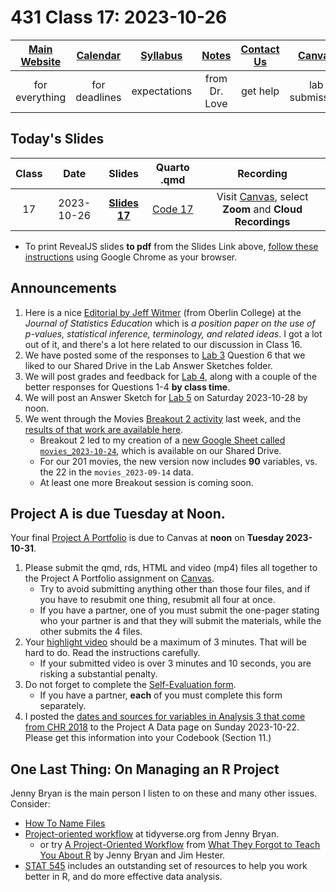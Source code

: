 # 431 Class 17: 2023-10-26

[Main Website](https://thomaselove.github.io/431-2023/) | [Calendar](https://thomaselove.github.io/431-2023/calendar.html) | [Syllabus](https://thomaselove.github.io/431-syllabus-2023/) | [Notes](https://thomaselove.github.io/431-notes/) | [Contact Us](https://thomaselove.github.io/431-2023/contact.html) | [Canvas](https://canvas.case.edu) | [Data and Code](https://github.com/THOMASELOVE/431-data)
:-----------: | :--------------: | :----------: | :---------: | :-------------: | :-----------: | :------------:
for everything | for deadlines | expectations | from Dr. Love | get help | lab submission | for downloads

## Today's Slides

Class | Date | Slides | Quarto .qmd | Recording
:---: | :--------: | :------: | :------: | :-------------:
17 | 2023-10-26 | **[Slides 17](https://thomaselove.github.io/431-slides-2023/class17.html)** | [Code 17](https://thomaselove.github.io/431-slides-2023/class17.qmd) | Visit [Canvas](https://canvas.case.edu/), select **Zoom** and **Cloud Recordings**

- To print RevealJS slides **to pdf** from the Slides Link above, [follow these instructions](https://quarto.org/docs/presentations/revealjs/presenting.html#print-to-pdf) using Google Chrome as your browser.

## Announcements

1. Here is a nice [Editorial by Jeff Witmer](https://www.tandfonline.com/doi/full/10.1080/10691898.2019.1702415) (from Oberlin College) at the *Journal of Statistics Education* which is *a position paper on the use of p-values, statistical inference, terminology, and related ideas*. I got a lot out of it, and there's a lot here related to our discussion in Class 16.
2. We have posted some of the responses to [Lab 3](https://github.com/THOMASELOVE/431-labs-2023) Question 6 that we liked to our Shared Drive in the Lab Answer Sketches folder.
3. We will post grades and feedback for [Lab 4](https://github.com/THOMASELOVE/431-labs-2023), along with a couple of the better responses for Questions 1-4 **by class time**.
4. We will post an Answer Sketch for [Lab 5](https://github.com/THOMASELOVE/431-labs-2023) on Saturday 2023-10-28 by noon.
5. We went through the Movies [Breakout 2 activity](https://github.com/THOMASELOVE/431-classes-2023/blob/main/movies/breakout2.md) last week, and the [results of that work are available here](https://github.com/THOMASELOVE/431-classes-2023/blob/main/movies/breakout2_results.md).
    - Breakout 2 led to my creation of a [new Google Sheet called `movies_2023-10-24`](https://github.com/THOMASELOVE/431-classes-2023/tree/main/movies#new-data-set-movies_2023-10-24), which is available on our Shared Drive.
    - For our 201 movies, the new version now includes **90** variables, vs. the 22 in the `movies_2023-09-14` data.
    - At least one more Breakout session is coming soon.

## Project A is due Tuesday at Noon.

Your final [Project A Portfolio](https://thomaselove.github.io/431-projectA-2023/portfolio.html) is due to Canvas at **noon** on **Tuesday 2023-10-31**.

1. Please submit the qmd, rds, HTML and video (mp4) files all together to the Project A Portfolio assignment on [Canvas](https://canvas.case.edu).
    - Try to avoid submitting anything other than those four files, and if you have to resubmit one thing, resubmit all four at once.
    - If you have a partner, one of you must submit the one-pager stating who your partner is and that they will submit the materials, while the other submits the 4 files.
2. Your [highlight video](https://thomaselove.github.io/431-projectA-2023/portfolio.html#the-highlight-video) should be a maximum of 3 minutes. That will be hard to do. Read the instructions carefully.
    - If your submitted video is over 3 minutes and 10 seconds, you are risking a substantial penalty.
3. Do not forget to complete the [Self-Evaluation form](https://bit.ly/431-projectA-self-evaluation-2023).
    - If you have a partner, **each** of you must complete this form separately.
4. I posted the [dates and sources for variables in Analysis 3 that come from CHR 2018](https://thomaselove.github.io/431-projectA-2023/data.html#data-task-5.-add-2018-data-for-your-analysis-3-outcome) to the Project A Data page on Sunday 2023-10-22. Please get this information into your Codebook (Section 11.)

## One Last Thing: On Managing an R Project

Jenny Bryan is the main person I listen to on these and many other issues. Consider:

- [How To Name Files](https://speakerdeck.com/jennybc/how-to-name-files)
- [Project-oriented workflow](https://www.tidyverse.org/articles/2017/12/workflow-vs-script/) at tidyverse.org from Jenny Bryan.
    - or try [A Project-Oriented Workflow](https://whattheyforgot.org/project-oriented-workflow.html) from [What They Forgot to Teach You About R](https://whattheyforgot.org/) by Jenny Bryan and Jim Hester.
- [STAT 545](https://stat545.com/r-basics.html) includes an outstanding set of resources to help you work better in R, and do more effective data analysis.
